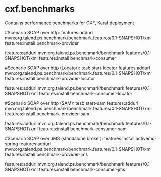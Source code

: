 cxf.benchmarks
==============

Contains performance benchmarks for CXF, Karaf deployment

#Scenario SOAP over http:
features:addurl mvn:org.talend.ps.benchmark/benchmark.features/0.1-SNAPSHOT/xml
features:install benchmark-provider

features:addurl mvn:org.talend.ps.benchmark/benchmark.features/0.1-SNAPSHOT/xml
features:install benchmark-consumer

#Scenario SOAP over http (Locator):
tesb:start-locator
features:addurl mvn:org.talend.ps.benchmark/benchmark.features/0.1-SNAPSHOT/xml
features:install benchmark-provider-locator

features:addurl mvn:org.talend.ps.benchmark/benchmark.features/0.1-SNAPSHOT/xml
features:install benchmark-consumer-locator

#Scenario SOAP over http (SAM):
tesb:start-sam
features:addurl mvn:org.talend.ps.benchmark/benchmark.features/0.1-SNAPSHOT/xml
features:install benchmark-provider-sam

features:addurl mvn:org.talend.ps.benchmark/benchmark.features/0.1-SNAPSHOT/xml
features:install benchmark-consumer-sam

#Scenario SOAP over JMS (standalone broker):
features:install activemq-spring
features:addurl mvn:org.talend.ps.benchmark/benchmark.features/0.1-SNAPSHOT/xml
features:install benchmark-provider-jms

features:addurl mvn:org.talend.ps.benchmark/benchmark.features/0.1-SNAPSHOT/xml
features:install benchmark-consumer-jms
